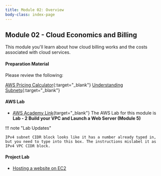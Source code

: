 ```yaml
---
title: Module 02: Overview
body-class: index-page
---
```


<!-- ![Monolithic App]({{URLROOT}}/shared/img/aws-monolithic.png)
*[Photo by Dall-E-3](https://openai.com/dall-e-3)* -->

## Module 02 - Cloud Economics and Billing

This module you'll learn about how cloud billing works and the costs associated with cloud services.


#### Preparation Material

Please review the following:

[AWS Pricing Calculator](https://calculator.aws/){:target="_blank"}
[Understanding Subnets](https://www.techopedia.com/6/28587/internet/8-steps-to-understanding-ip-subnetting){:target="_blank"}


#### AWS Lab

* [AWS Academy Link](https://awsacademy.instructure.com){target="_blank"} The AWS Lab for this module is **Lab - 2 Build your VPC and Launch a Web Server (Module 5)**

!!! note "Lab Updates"

    IPv4 subnet CIDR block looks like it has a number already typed in, but you need to type into this box. The instructions mislabel it as IPv4 VPC CIDR block.

#### Project Lab

* [Hosting a website on EC2](./project-lab.html)

<!-- #### Additional Materials -->

<!-- * [Individual Reflection Template]({{URLROOT}}/course/reflection.docx) -->

<!-- #### Hints and Helps

* [Hints](./hints.html) -->